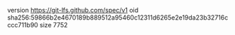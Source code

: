 version https://git-lfs.github.com/spec/v1
oid sha256:59866b2e4670189b889512a95460c12311d6265e2e19da23b32716cccc711b90
size 7752
